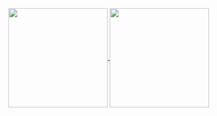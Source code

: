 <a href="https://github.com/Virz12/github-readme-stats">
  <img height=200 align="center" src="https://github-readme-stats.vercel.app/api?username=Virz12&theme=dracula" />
</a>
<a href="https://github.com/Virz12/convoychat">
  <img height=200 align="center" src="https://github-readme-stats.vercel.app/api/top-langs?username=Virz12&theme=dracula&layout=compact&langs_count=8&card_width=300" />
</a>
